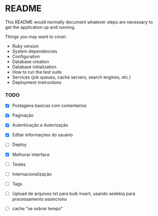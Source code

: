 # README

This README would normally document whatever steps are necessary to get the
application up and running.

Things you may want to cover:
* Ruby version
* System dependencies
* Configuration
* Database creation
* Database initialization
* How to run the test suite
* Services (job queues, cache servers, search engines, etc.)
* Deployment instructions

### TODO
- [X] Postagens basicas com comentarios
- [X] Paginação 
- [X] Autenticação e Autorização
- [X] Editar informações do usuário
- [ ] Deploy
- [X] Melhorar interface
- [ ] Testes
- [ ] Internacionalização
- [ ] Tags
- [ ] Upload de arquivos txt para bulk insert, usando sedekiq para processamento assincrono
- [ ] cache "se sobrar tempo"

